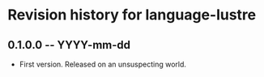 # Revision history for language-lustre

## 0.1.0.0 -- YYYY-mm-dd

* First version. Released on an unsuspecting world.
